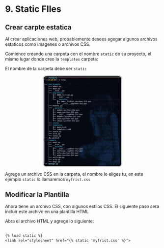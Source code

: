 # 9. Static FIles


## Crear carpte estatica

Al crear aplicaciones web, probablemente desees agegar algunos archivos estaticos como imagenes o archivos CSS.

Comience creando una carpeta con el nombre `static` de su proyecto, el mismo lugar donde creo la `templates` carpeta:

El nombre de la carpeta debe ser `static`

<img src="vx_images/108413192909853.png" style="border: 3px solid #cacaca;border-radius:10px;display:block;width: 50%;margin-left: auto;margin-right: auto;margin-top:10px;">

Agrege un archivo CSS en la carpeta, el nombre lo eliges tu, en este ejemplo `static` lo llamaremos `myfrist.css`


## Modificar la Plantilla

Ahora tiene un archivo CSS, con algunos estilos CSS. El siguiente paso sera incluir este archivo en una plantilla HTML

Abra el archivo HTML y agrege lo siguiente:

```django

{% load static %}
<link rel="stylesheet" href="{% static 'myfrist.css' %}">

```

